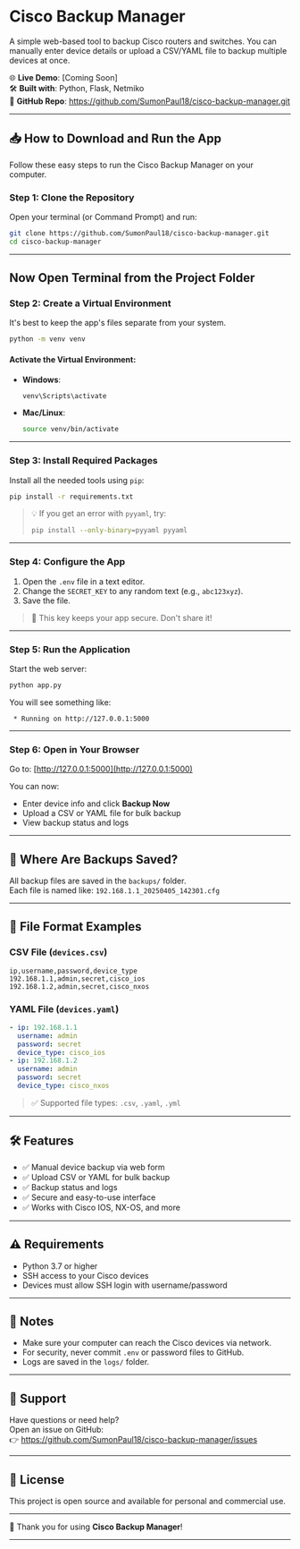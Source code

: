 # Cisco Backup Manager

A simple web-based tool to backup Cisco routers and switches. You can manually enter device details or upload a CSV/YAML file to backup multiple devices at once.

🌐 **Live Demo**: [Coming Soon]  
🛠️ **Built with**: Python, Flask, Netmiko  
📁 **GitHub Repo**: https://github.com/SumonPaul18/cisco-backup-manager.git

---

## 📥 How to Download and Run the App

Follow these easy steps to run the Cisco Backup Manager on your computer.

### Step 1: Clone the Repository

Open your terminal (or Command Prompt) and run:

```bash
git clone https://github.com/SumonPaul18/cisco-backup-manager.git
cd cisco-backup-manager
```

---

## Now Open Terminal from the Project Folder

### Step 2: Create a Virtual Environment

It's best to keep the app's files separate from your system.

```bash
python -m venv venv
```

#### Activate the Virtual Environment:

- **Windows**:
  ```bash
  venv\Scripts\activate
  ```

- **Mac/Linux**:
  ```bash
  source venv/bin/activate
  ```

---

### Step 3: Install Required Packages

Install all the needed tools using `pip`:

```bash
pip install -r requirements.txt
```

> 💡 If you get an error with `pyyaml`, try:
> ```bash
> pip install --only-binary=pyyaml pyyaml
> ```

---

### Step 4: Configure the App

1. Open the `.env` file in a text editor.
2. Change the `SECRET_KEY` to any random text (e.g., `abc123xyz`).
3. Save the file.

> 🔐 This key keeps your app secure. Don't share it!

---

### Step 5: Run the Application

Start the web server:

```bash
python app.py
```

You will see something like:

```
 * Running on http://127.0.0.1:5000
```

---

### Step 6: Open in Your Browser

Go to: [http://127.0.0.1:5000](http://127.0.0.1:5000)

You can now:
- Enter device info and click **Backup Now**
- Upload a CSV or YAML file for bulk backup
- View backup status and logs

---

## 📁 Where Are Backups Saved?

All backup files are saved in the `backups/` folder.  
Each file is named like: `192.168.1.1_20250405_142301.cfg`

---

## 📄 File Format Examples

### CSV File (`devices.csv`)
```csv
ip,username,password,device_type
192.168.1.1,admin,secret,cisco_ios
192.168.1.2,admin,secret,cisco_nxos
```

### YAML File (`devices.yaml`)
```yaml
- ip: 192.168.1.1
  username: admin
  password: secret
  device_type: cisco_ios
- ip: 192.168.1.2
  username: admin
  password: secret
  device_type: cisco_nxos
```

> ✅ Supported file types: `.csv`, `.yaml`, `.yml`

---

## 🛠️ Features

- ✅ Manual device backup via web form
- ✅ Upload CSV or YAML for bulk backup
- ✅ Backup status and logs
- ✅ Secure and easy-to-use interface
- ✅ Works with Cisco IOS, NX-OS, and more

---

## ⚠️ Requirements

- Python 3.7 or higher
- SSH access to your Cisco devices
- Devices must allow SSH login with username/password

---

## 📝 Notes

- Make sure your computer can reach the Cisco devices via network.
- For security, never commit `.env` or password files to GitHub.
- Logs are saved in the `logs/` folder.

---

## 🙌 Support

Have questions or need help?  
Open an issue on GitHub:  
👉 https://github.com/SumonPaul18/cisco-backup-manager/issues

---

## 📜 License

This project is open source and available for personal and commercial use.

---

🚀 Thank you for using **Cisco Backup Manager**!

---
